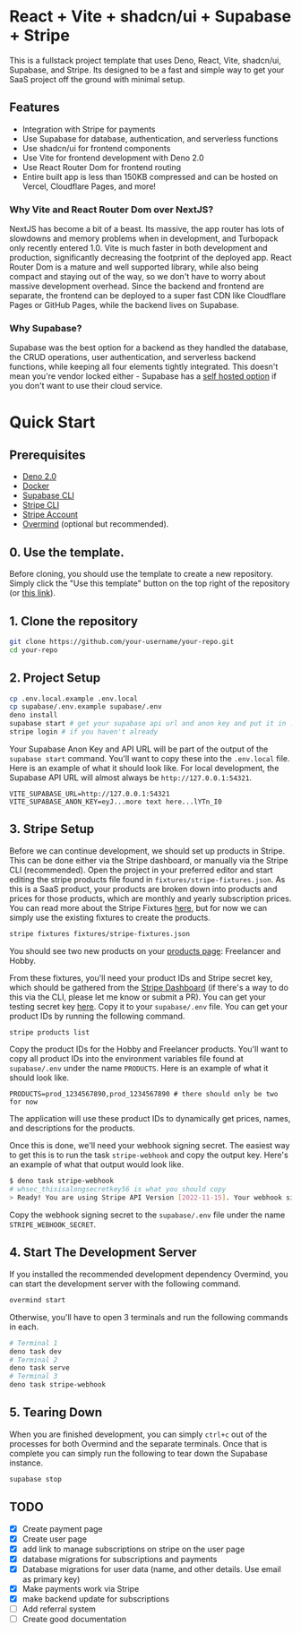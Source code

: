 # React + Vite + shadcn/ui + Supabase + Stripe

This is a fullstack project template that uses Deno, React, Vite, shadcn/ui, Supabase, and Stripe. Its designed to be a fast and simple way to get your SaaS project off the ground with minimal setup.

## Features
- Integration with Stripe for payments
- Use Supabase for database, authentication, and serverless functions
- Use shadcn/ui for frontend components
- Use Vite for frontend development with Deno 2.0
- Use React Router Dom for frontend routing
- Entire built app is less than 150KB compressed and can be hosted on Vercel, Cloudflare Pages, and more!

### Why Vite and React Router Dom over NextJS?
NextJS has become a bit of a beast. Its massive, the app router has lots of slowdowns and memory problems when in development, and Turbopack only recently entered 1.0. Vite is much faster in both development and production, significantly decreasing the footprint of the deployed app. React Router Dom is a mature and well supported library, while also being compact and staying out of the way, so we don't have to worry about massive development overhead. Since the backend and frontend are separate, the frontend can be deployed to a super fast CDN like Cloudflare Pages or GitHub Pages, while the backend lives on Supabase.

### Why Supabase?
Supabase was the best option for a backend as they handled the database, the CRUD operations, user authentication, and serverless backend functions, while keeping all four elements tightly integrated. This doesn't mean you're vendor locked either - Supabase has a [self hosted option](https://supabase.com/docs/guides/self-hosting) if you don't want to use their cloud service.

# Quick Start

## Prerequisites
- [Deno 2.0](https://deno.com/)
- [Docker](https://www.docker.com/)
- [Supabase CLI](https://supabase.com/docs/guides/local-development/cli/getting-started)
- [Stripe CLI](https://stripe.com/docs/stripe-cli)
- [Stripe Account](https://stripe.com/)
- [Overmind](https://github.com/DarthSim/overmind) (optional but recommended).

## 0. Use the template.

Before cloning, you should use the template to create a new repository. Simply click the "Use this template" button on the top right of the repository (or [this link](https://github.com/new?template_name=vite-shadcn-supabase&template_owner=chand1012)).

## 1. Clone the repository

```bash
git clone https://github.com/your-username/your-repo.git
cd your-repo
```

## 2. Project Setup

```bash
cp .env.local.example .env.local
cp supabase/.env.example supabase/.env
deno install
supabase start # get your supabase api url and anon key and put it in .env.local file
stripe login # if you haven't already
```
Your Supabase Anon Key and API URL will be part of the output of the `supabase start` command. You'll want to copy these into the `.env.local` file. Here is an example of what it should look like. For local development, the Supabase API URL will almost always be `http://127.0.0.1:54321`.
```
VITE_SUPABASE_URL=http://127.0.0.1:54321
VITE_SUPABASE_ANON_KEY=eyJ...more text here...lYTn_I0
```

## 3. Stripe Setup

Before we can continue development, we should set up products in Stripe. This can be done either via the Stripe dashboard, or manually via the Stripe CLI (recommended). Open the project in your preferred editor and start editing the stripe products file found in `fixtures/stripe-fixtures.json`. As this is a SaaS product, your products are broken down into products and prices for those products, which are monthly and yearly subscription prices. You can read more about the Stripe Fixtures [here](https://docs.stripe.com/cli/fixtures), but for now we can simply use the existing fixtures to create the products.

```bash
stripe fixtures fixtures/stripe-fixtures.json
```

You should see two new products on your [products page](https://dashboard.stripe.com/test/products?active=true): Freelancer and Hobby.

From these fixtures, you'll need your product IDs and Stripe secret key, which should be gathered from the [Stripe Dashboard](https://dashboard.stripe.com/) (if there's a way to do this via the CLI, please let me know or submit a PR). You can get your testing secret key [here](https://dashboard.stripe.com/test/apikeys). Copy it to your `supabase/.env` file. You can get your product IDs by running the following command.

```bash
stripe products list
```

Copy the product IDs for the Hobby and Freelancer products. You'll want to copy all product IDs into the environment variables file found at `supabase/.env` under the name `PRODUCTS`. Here is an example of what it should look like.
```
PRODUCTS=prod_1234567890,prod_1234567890 # there should only be two for now
```

The application will use these product IDs to dynamically get prices, names, and descriptions for the products.

Once this is done, we'll need your webhook signing secret. The easiest way to get this is to run the task `stripe-webhook` and copy the output key. Here's an example of what that output would look like.
```bash
$ deno task stripe-webhook
# whsec_thisisalongsecretkey56 is what you should copy
> Ready! You are using Stripe API Version [2022-11-15]. Your webhook signing secret is whsec_thisisalongsecretkey56 (^C to quit)
```

Copy the webhook signing secret to the `supabase/.env` file under the name `STRIPE_WEBHOOK_SECRET`.

## 4. Start The Development Server

If you installed the recommended development dependency Overmind, you can start the development server with the following command.

```bash
overmind start
```

Otherwise, you'll have to open 3 terminals and run the following commands in each.

```bash
# Terminal 1
deno task dev
# Terminal 2
deno task serve
# Terminal 3
deno task stripe-webhook
```

## 5. Tearing Down 
When you are finished development, you can simply `ctrl+c` out of the processes for both Overmind and the separate terminals. Once that is complete you can simply run the following to tear down the Supabase instance.

```bash
supabase stop
```

## TODO
- [x] Create payment page
- [x] Create user page
- [x] add link to manage subscriptions on stripe on the user page
- [x] database migrations for subscriptions and payments
- [x] Database migrations for user data (name, and other details. Use email as primary key)
- [x] Make payments work via Stripe
- [x] make backend update for subscriptions
- [ ] Add referral system
- [ ] Create good documentation
